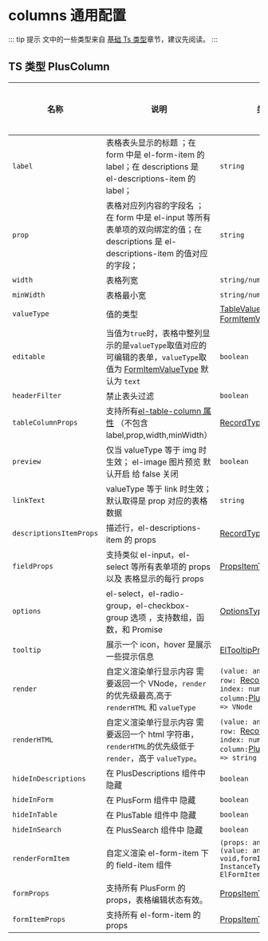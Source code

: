 # columns 通用配置

::: tip 提示
文中的一些类型来自 [基础 Ts 类型](/components/type.html)章节，建议先阅读。
:::

## TS 类型 PlusColumn

| 名称                    | 说明                                                                                                                                                              | 类型                                                                                                                                                                      | 默认值  | 是否必须 |
| ----------------------- | ----------------------------------------------------------------------------------------------------------------------------------------------------------------- | ------------------------------------------------------------------------------------------------------------------------------------------------------------------------- | ------- | -------- |
| `label`                 | 表格表头显示的标题 ；在 form 中是 el-form-item 的 label；在 descriptions 是 el-descriptions-item 的 label；                                                       | `string`                                                                                                                                                                  |         | 是       |
| `prop`                  | 表格对应列内容的字段名 ；在 form 中是 el-input 等所有表单项的双向绑定的值；在 descriptions 是 el-descriptions-item 的值对应的字段；                               | `string`                                                                                                                                                                  |         | 是       |
| `width`                 | 表格列宽                                                                                                                                                          | `string/number`                                                                                                                                                           |         | 否       |
| `minWidth`              | 表格最小宽                                                                                                                                                        | `string/number`                                                                                                                                                           |         | 否       |
| `valueType`             | 值的类型                                                                                                                                                          | [TableValueType](/components/type.html#tablevaluetype) / [FormItemValueType](/components/type.html#formitemvaluetype)                                                     |         | 否       |
| `editable`              | 当值为`true`时，表格中整列显示的是`valueType`取值对应的可编辑的表单，`valueType`取值为 [FormItemValueType](/components/type.html#formitemvaluetype) 默认为 `text` | `boolean`                                                                                                                                                                 | `false` | 否       |
| `headerFilter`          | 禁止表头过滤                                                                                                                                                      | `boolean`                                                                                                                                                                 | `false` | 否       |
| `tableColumnProps`      | 支持所有[el-table-column 属性](https://element-plus.org/zh-CN/component/table.html#table-column-%E5%B1%9E%E6%80%A7) （不包含 label,prop,width,minWidth）          | [RecordType](/components/type.html#recordtype)                                                                                                                            | `true`  | 否       |
| `preview`               | 仅当 valueType 等于 img 时生效； el-image 图片预览 默认开启 给 false 关闭                                                                                         | `boolean`                                                                                                                                                                 |         | 否       |
| `linkText`              | valueType 等于 link 时生效；默认取得是 prop 对应的表格数据                                                                                                        | `string`                                                                                                                                                                  |         | 否       |
| `descriptionsItemProps` | 描述行，el-descriptions-item 的 props                                                                                                                             | [RecordType](/components/type.html#recordtype)                                                                                                                            |         | 否       |
| `fieldProps`            | 支持类似 el-input，el-select 等所有表单项的 props 以及 表格显示的每行 props                                                                                       | [PropsItemType](/components/type.html#propsitemtype)                                                                                                                      |         | 否       |
| `options`               | el-select，el-radio-group，el-checkbox-group 选项 ，支持数组，函数，和 Promise                                                                                    | [OptionsType](/components/type.html#optionstype)                                                                                                                          |         | 否       |
| `tooltip`               | 展示一个 icon，hover 是展示一些提示信息                                                                                                                           | [ElTooltipProps](https://element-plus.org/zh-CN/component/tooltip.html#attributes) /`string`                                                                              |         | 否       |
| `render`                | 自定义渲染单行显示内容 需要返回一个 VNode，`render`的优先级最高,高于`renderHTML` 和 `valueType`                                                                   | `(value: any, data:{ row: `[RecordType](/components/type.html#recordtype)`; index: number; column:`[PlusColumn](/components/config.html#ts-类型-pluscolumn)`}) => VNode`  |         | 否       |
| `renderHTML`            | 自定义渲染单行显示内容 需要返回一个 html 字符串，`renderHTML`的优先级低于`render`，高于 `valueType`。                                                             | `(value: any, data:{ row: `[RecordType](/components/type.html#recordtype)`; index: number; column:`[PlusColumn](/components/config.html#ts-类型-pluscolumn)`}) => string` |         | 否       |
| `hideInDescriptions`    | 在 PlusDescriptions 组件中 隐藏                                                                                                                                   | `boolean`                                                                                                                                                                 | `false` | 否       |
| `hideInForm`            | 在 PlusForm 组件中 隐藏                                                                                                                                           | `boolean`                                                                                                                                                                 | `false` | 否       |
| `hideInTable`           | 在 PlusTable 组件中 隐藏                                                                                                                                          | `boolean`                                                                                                                                                                 | `false` | 否       |
| `hideInSearch`          | 在 PlusSearch 组件中 隐藏                                                                                                                                         | `boolean`                                                                                                                                                                 | `false` | 否       |
| `renderFormItem`        | 自定义渲染 el-form-item 下的 field-item 组件                                                                                                                      | `(props: any, onChange: (value: any) => void,formItemInstance: InstanceType<typeof ElFormItem>) => VNode`                                                                 |         | 否       |
| `formProps`             | 支持所有 PlusForm 的 props，表格编辑状态有效。                                                                                                                    | [PropsItemType](/components/type.html#propsitemtype)                                                                                                                      |         | 否       |
| `formItemProps`         | 支持所有 el-form-item 的 props                                                                                                                                    | [PropsItemType](/components/type.html#propsitemtype)                                                                                                                      |         | 否       |
